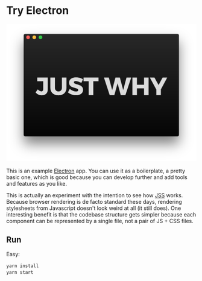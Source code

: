 # Try Electron

![A screenshot of example app](screenshot.png)

This is an example [Electron](https://electron.atom.io/) app. You can use it as a boilerplate, a pretty basic one, which is good because you can develop further and add tools and features as you like.

This is actually an experiment with the intention to see how [JSS](https://github.com/cssinjs/jss) works. Because browser rendering is de facto standard these days, rendering stylesheets from Javascript doesn't look weird at all (it still does). One interesting benefit is that the codebase structure gets simpler because each component can be represented by a single file, not a pair of JS + CSS files.

## Run

Easy:

```bash
yarn install
yarn start
```
